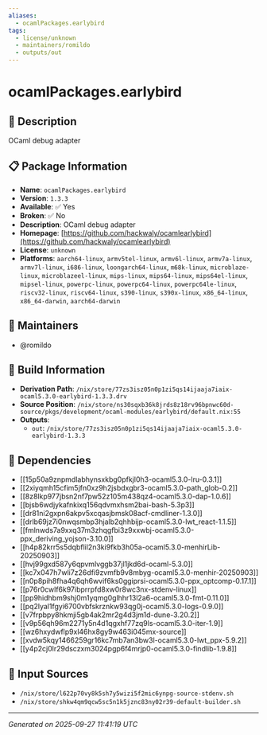 ```yaml
---
aliases:
  - ocamlPackages.earlybird
tags:
  - license/unknown
  - maintainers/romildo
  - outputs/out
---
```


# ocamlPackages.earlybird

## 📝 Description

OCaml debug adapter

## 📋 Package Information

- **Name**: `ocamlPackages.earlybird`
- **Version**: `1.3.3`
- **Available**: ✅ Yes
- **Broken**: ✅ No
- **Description**: OCaml debug adapter
- **Homepage**: [https://github.com/hackwaly/ocamlearlybird](https://github.com/hackwaly/ocamlearlybird)
- **License**: `unknown`
- **Platforms**: `aarch64-linux`, `armv5tel-linux`, `armv6l-linux`, `armv7a-linux`, `armv7l-linux`, `i686-linux`, `loongarch64-linux`, `m68k-linux`, `microblaze-linux`, `microblazeel-linux`, `mips-linux`, `mips64-linux`, `mips64el-linux`, `mipsel-linux`, `powerpc-linux`, `powerpc64-linux`, `powerpc64le-linux`, `riscv32-linux`, `riscv64-linux`, `s390-linux`, `s390x-linux`, `x86_64-linux`, `x86_64-darwin`, `aarch64-darwin`
## 👥 Maintainers

- @romildo


## 🔧 Build Information

- **Derivation Path**: `/nix/store/77zs3isz05n0p1zi5qs14ijaaja7iaix-ocaml5.3.0-earlybird-1.3.3.drv`
- **Source Position**: `/nix/store/ns30sqxb36k8jrds8z18rv96bpnwc60d-source/pkgs/development/ocaml-modules/earlybird/default.nix:55`
- **Outputs**:
  - `out`:  `/nix/store/77zs3isz05n0p1zi5qs14ijaaja7iaix-ocaml5.3.0-earlybird-1.3.3`

## 🔗 Dependencies

- [[15p50a9znpmdlabhynsxkbg0pfkjl0h3-ocaml5.3.0-lru-0.3.1]]
- [[2xiyqmh15cfim5jfn0xz9h2jsbdxgbr3-ocaml5.3.0-path_glob-0.2]]
- [[8z8lkp977jbsn2nf7pw52z105m438qz4-ocaml5.3.0-dap-1.0.6]]
- [[bjsb6wdjykafnkixq156qdvmxhsm2bai-bash-5.3p3]]
- [[dr81ni2gxpn6akpv5xcqasjbmsk08acf-cmdliner-1.3.0]]
- [[drlb69jz7i0nwqsmbp3hjalb2qhhbijp-ocaml5.3.0-lwt_react-1.1.5]]
- [[fmlnwds7a9xxq37m3zhqgfbi3z9xxwbj-ocaml5.3.0-ppx_deriving_yojson-3.10.0]]
- [[h4p82krr5s5dqbflil2n3ki9fkb3h05a-ocaml5.3.0-menhirLib-20250903]]
- [[hvj99gxd587y6qpvmlvggb37jl1jkd6d-ocaml-5.3.0]]
- [[kc7x047h7wli7z26dfi9zvmfb9v8mbyg-ocaml5.3.0-menhir-20250903]]
- [[n0p8pih8fha4q6qh6wvif6ks0ggiprsi-ocaml5.3.0-ppx_optcomp-0.17.1]]
- [[p76r0cwlf6k97ibprrpfd8xw0r8wc3nx-stdenv-linux]]
- [[pp9hidhbm9shj0m1yqmg0glhhr13l2a6-ocaml5.3.0-fmt-0.11.0]]
- [[pq2lyal1fgyi6700vbfskrznkw93qg0j-ocaml5.3.0-logs-0.9.0]]
- [[v7frpbpy8hkmji5gb4ak2mr2g4d3jm1d-dune-3.20.2]]
- [[v9p56qh96m2271y5n4d1qgxhf77zq9ls-ocaml5.3.0-iter-1.9]]
- [[wz6hxydwflp9xl46hx8gy9w463i045mx-source]]
- [[xvdw5kqy1466259gr16kc7mb7an3bw3l-ocaml5.3.0-lwt_ppx-5.9.2]]
- [[y4p2cj0lr29dsczxm3024pgp6f4mrjp0-ocaml5.3.0-findlib-1.9.8]]

## 📁 Input Sources

- `/nix/store/l622p70vy8k5sh7y5wizi5f2mic6ynpg-source-stdenv.sh`
- `/nix/store/shkw4qm9qcw5sc5n1k5jznc83ny02r39-default-builder.sh`

---
*Generated on 2025-09-27 11:41:19 UTC*
